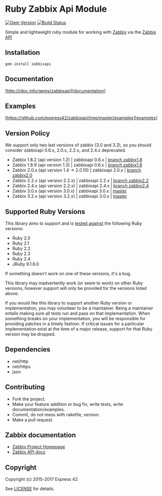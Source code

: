 # Ruby Zabbix Api Module

[![Gem Version](http://img.shields.io/gem/v/zabbixapi.svg)][gem]
[![Build Status](http://img.shields.io/travis/express42/zabbixapi.svg)][travis]

[gem]: https://rubygems.org/gems/zabbixapi
[travis]: https://travis-ci.org/julienlevasseur/zabbixapi

Simple and lightweight ruby module for working with [Zabbix][Zabbix] via the [Zabbix API][Zabbix API]

## Installation
    gem install zabbixapi

## Documentation
[http://rdoc.info/gems/zabbixapi][documentation]

[documentation]: http://rdoc.info/gems/zabbixapi

## Examples
[https://github.com/express42/zabbixapi/tree/master/examples][examples]

[examples]: https://github.com/express42/zabbixapi/tree/master/examples

## Version Policy
We support only two last versions of zabbix (3.0 and 3.2), so you should consider zabbixapi 0.6.x, 2.0.x, 2.2.x, and 2.4.x deprecated.

* Zabbix 1.8.2 (api version 1.2) | zabbixapi 0.6.x | [branch zabbix1.8](https://github.com/express42/zabbixapi/tree/zabbix1.8)
* Zabbix 1.8.9 (api version 1.3) | zabbixapi 0.6.x | [branch zabbix1.8](https://github.com/express42/zabbixapi/tree/zabbix1.8)
* Zabbix 2.0.x (api version 1.4 -> 2.0.10) | zabbixapi 2.0.x | [branch zabbix2.0](https://github.com/express42/zabbixapi/tree/zabbix2.0)
* Zabbix 2.2.x (api version 2.2.x) | zabbixapi 2.2.x | [branch zabbix2.2](https://github.com/express42/zabbixapi/tree/zabbix2.2)
* Zabbix 2.4.x (api version 2.2.x) | zabbixapi 2.4.x | [branch zabbix2.4](https://github.com/express42/zabbixapi/tree/zabbix2.4)
* Zabbix 3.0.x (api version 3.0.x) | zabbixapi 3.0.x | [master](https://github.com/express42/zabbixapi/)
* Zabbix 3.2.x (api version 3.2.x) | zabbixapi 3.0.x | [master](https://github.com/express42/zabbixapi/)

## Supported Ruby Versions
This library aims to support and is [tested against][travis] the following Ruby
versions:

* Ruby 2.0
* Ruby 2.1
* Ruby 2.2
* Ruby 2.3
* Ruby 2.4
* JRuby 9.1.6.0

If something doesn't work on one of these versions, it's a bug.

This library may inadvertently work (or seem to work) on other Ruby versions,
however support will only be provided for the versions listed above.

If you would like this library to support another Ruby version or
implementation, you may volunteer to be a maintainer. Being a maintainer
entails making sure all tests run and pass on that implementation. When
something breaks on your implementation, you will be responsible for providing
patches in a timely fashion. If critical issues for a particular implementation
exist at the time of a major release, support for that Ruby version may be
dropped.

## Dependencies

* net/http
* net/https
* json

## Contributing

* Fork the project.
* Make your feature addition or bug fix, write tests, write documentation/examples.
* Commit, do not mess with rakefile, version.
* Make a pull request.

## Zabbix documentation

* [Zabbix Project Homepage][Zabbix]
* [Zabbix API docs][Zabbix API]

[Zabbix]: https://www.zabbix.com
[Zabbix API]: https://www.zabbix.com/documentation/3.2/manual/api

## Copyright
Copyright (c) 2015-2017 Express 42

See [LICENSE][] for details.

[license]: LICENSE.md